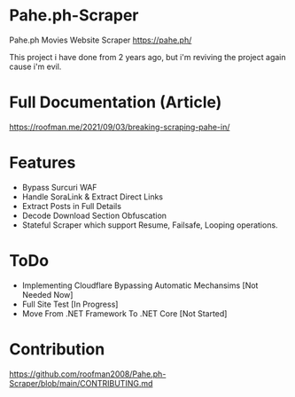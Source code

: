 # Pahe.ph-Scraper
Pahe.ph Movies Website Scraper
https://pahe.ph/

This project i have done from 2 years ago, but i'm reviving the project again cause i'm evil.

# Full Documentation (Article)
https://roofman.me/2021/09/03/breaking-scraping-pahe-in/

# Features
- Bypass Surcuri WAF
- Handle SoraLink & Extract Direct Links
- Extract Posts in Full Details
- Decode Download Section Obfuscation
- Stateful Scraper which support Resume, Failsafe, Looping operations.

# ToDo
- Implementing Cloudflare Bypassing Automatic Mechansims [Not Needed Now]
- Full Site Test [In Progress]
- Move From .NET Framework To .NET Core [Not Started]

# Contribution
https://github.com/roofman2008/Pahe.ph-Scraper/blob/main/CONTRIBUTING.md
